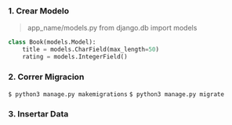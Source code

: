 ### 1. Crear Modelo
> app_name/models.py
from django.db import models

```python
class Book(models.Model):
    title = models.CharField(max_length=50)
    rating = models.IntegerField()
```

### 2. Correr Migracion
`$ python3 manage.py makemigrations`
`$ python3 manage.py migrate`

### 3. Insertar Data





